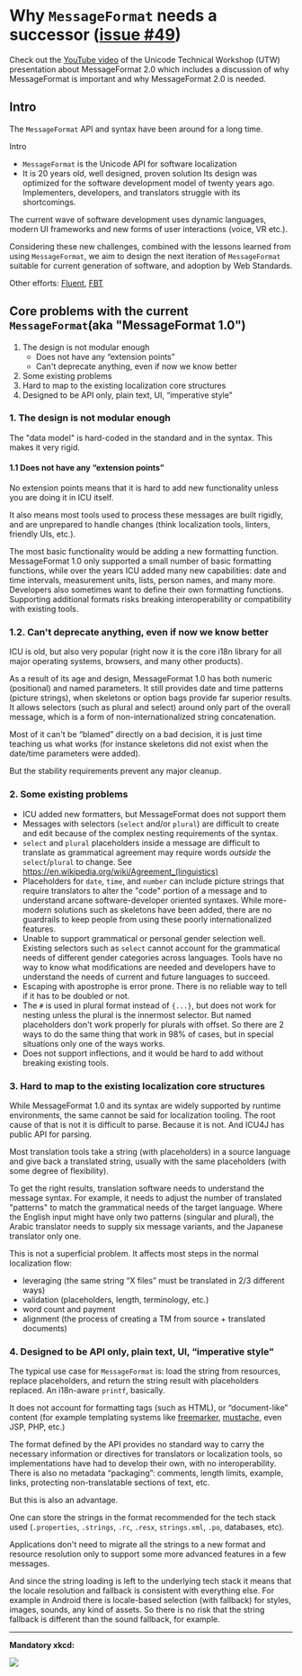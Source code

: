 # Why `MessageFormat` needs a successor ([issue #49](https://github.com/unicode-org/message-format-wg/issues/49))

Check out the [YouTube video](https://www.youtube.com/watch?v=-DlS6KNopoU)
of the Unicode Technical Workshop (UTW)
presentation about MessageFormat 2.0 which includes a discussion of
why MessageFormat is important and why MessageFormat 2.0 is needed.

## Intro

The `MessageFormat` API and syntax have been around for a long time.

Intro

- `MessageFormat` is the Unicode API for software localization
- It is 20 years old, well designed, proven solution
  Its design was optimized for the software development model
  of twenty years ago.
  Implementers, developers, and translators struggle with its shortcomings.

The current wave of software development uses dynamic languages, modern UI
frameworks and new forms of user interactions (voice, VR etc.).

Considering these new challenges, combined with the lessons learned from using
`MessageFormat`, we aim to design the next iteration of `MessageFormat`
suitable for current generation of software, and adoption by Web Standards.

Other efforts: [Fluent](https://projectfluent.org/),
[FBT](https://facebook.github.io/fbt/)

## Core problems with the current `MessageFormat`(aka "MessageFormat 1.0")

1. The design is not modular enough
   - Does not have any “extension points”
   - Can't deprecate anything, even if now we know better
2. Some existing problems
3. Hard to map to the existing localization core structures
4. Designed to be API only, plain text, UI, “imperative style”

### 1. The design is not modular enough

The "data model" is hard-coded in the standard and in the syntax.
This makes it very rigid.

#### 1.1 Does not have any “extension points”

No extension points means that it is hard to add new functionality unless you
are doing it in ICU itself.

It also means most tools used to process these messages are built rigidly,
and are unprepared to handle changes
(think localization tools, linters, friendly UIs, etc.).

The most basic functionality would be adding a new formatting function.
MessageFormat 1.0 only supported a small number of basic formatting functions,
while over the years ICU added many new capabilities: date and time intervals,
measurement units, lists, person names, and many more.
Developers also sometimes want to define their own formatting functions.
Supporting additional formats risks breaking interoperability or compatibility
with existing tools.

### 1.2. Can't deprecate anything, even if now we know better

ICU is old, but also very popular (right now it is the core i18n library
for all major operating systems, browsers, and many other products).

As a result of its age and design,
MessageFormat 1.0 has both numeric (positional) and named parameters.
It still provides date and time patterns (picture strings), when skeletons or option
bags provide far superior results.
It allows selectors (such as plural and select) around only part of the overall message,
which is a form of non-internationalized string concatenation.

Most of it can't be “blamed” directly on a bad decision, it is just time
teaching us what works (for instance skeletons did not exist when the
date/time parameters were added).

But the stability requirements prevent any major cleanup.

### 2. Some existing problems

- ICU added new formatters, but MessageFormat does not support them
- Messages with selectors (`select` and/or `plural`) are difficult to create
  and edit because of the complex nesting requirements of the syntax.
- `select` and `plural` placeholders inside a message are difficult to translate as
  grammatical agreement may require words _outside_ the `select`/`plural` to change.
  See https://en.wikipedia.org/wiki/Agreement_(linguistics)
- Placeholders for `date`, `time`, and `number` can include picture strings
  that require translators to alter the "code" portion of a message
  and to understand arcane software-developer oriented syntaxes.
  While more-modern solutions such as skeletons have been added,
  there are no guardrails to keep people from using these poorly
  internationalized features.
- Unable to support grammatical or personal gender selection well. 
  Existing selectors such as `select` cannot account
  for the grammatical needs of different gender categories across languages.
  Tools have no way to know what modifications are needed
  and developers have to understand the needs of current and future languages to succeed.
- Escaping with apostrophe is error prone. There is no reliable way to tell if
  it has to be doubled or not.
- The `#` is used in plural format instead of `{...}`, but does not work for nesting unless the plural is the innermost selector. But named placeholders don't work
  properly for plurals with offset. So there are 2 ways to do the same thing that work in 98% of cases, but in special situations only one of the ways works.
- Does not support inflections, and it would be hard to add without breaking existing tools.

### 3. Hard to map to the existing localization core structures

While MessageFormat 1.0 and its syntax are widely supported by runtime environments,
the same cannot be said for localization tooling.
The root cause of that is not it is difficult to parse.
Because it is not. And ICU4J has public API for parsing.

Most translation tools take a string (with placeholders) in a source language
and give back a translated string, usually with the same placeholders
(with some degree of flexibility).

To get the right results, translation software needs to understand the message syntax.
For example, it needs to adjust the number of translated "patterns" to match the
grammatical needs of the target language.
Where the English input might have only two patterns (singular and plural),
the Arabic translator needs to supply six message variants,
and the Japanese translator only one.

This is not a superficial problem. It affects most steps in the normal
localization flow:

- leveraging (the same string “X files” must be translated
  in 2/3 different ways)
- validation (placeholders, length, terminology, etc.)
- word count and payment
- alignment (the process of creating a TM from source + translated documents)

### 4. Designed to be API only, plain text, UI, “imperative style”

The typical use case for `MessageFormat` is: load the string from resources,
replace placeholders, and return the string result with placeholders replaced.
An i18n-aware `printf`, basically.

It does not account for formatting tags (such as HTML),
or “document-like” content (for example templating systems like
[freemarker](https://freemarker.apache.org/),
[mustache](https://mustache.github.io/), even JSP, PHP, etc.)

The format defined by the API provides no standard way to carry the necessary 
information or directives for translators or localization tools, 
so implementations have had to develop their own, with no interoperability.
There is also no metadata “packaging”: comments, length limits, example, links,
protecting non-translatable sections of text, etc.

But this is also an advantage.

One can store the strings in the format recommended for the tech stack used
(`.properties`, `.strings`, `.rc`, `.resx`, `strings.xml`, `.po`, databases, etc).

Applications don't need to migrate all the strings to a new format and resource
resolution only to support some more advanced features in a few messages.

And since the string loading is left to the underlying tech stack it means that
the locale resolution and fallback is consistent with everything else. 
For example in Android there is locale-based selection (with fallback) for
styles, images, sounds, any kind of assets. 
So there is no risk that the string fallback is different than the sound
fallback, for example.

---

**Mandatory xkcd:**

[<img src='https://imgs.xkcd.com/comics/standards.png'>](https://xkcd.com/927/)
